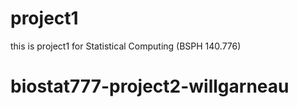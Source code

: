 # project1
this is project1 for Statistical Computing (BSPH 140.776)
# biostat777-project2-willgarneau
